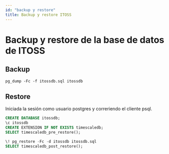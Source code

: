 ```yaml
---
id: "backup y restore"
title: Backup y restore ITOSS 
---
```

# Backup y restore de la base de datos de ITOSS

## Backup 

```shell
pg_dump -Fc -f itossdb.sql itossdb
```

## Restore 

Iniciada la sesión como usuario postgres y correriendo el cliente psql.

```sql
CREATE DATABASE itossdb;
\c itossdb
CREATE EXTENSION IF NOT EXISTS timescaledb;
SELECT timescaledb_pre_restore();

\! pg_restore -Fc -d itossdb itossdb.sql
SELECT timescaledb_post_restore();
```
